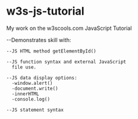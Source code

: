 # w3s-js-tutorial
My work on the w3scools.com JavaScript Tutorial

  --Demonstrates skill with:
  
    --JS HTML method getElementById()
    
    --JS function syntax and external JavaScript
      file use.
    
    --JS data display options:
      -window.alert()
      -document.write()
      -innerHTML
      -console.log()
    
    --JS statement syntax
